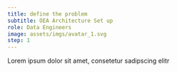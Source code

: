 ```yaml
---
title: define the problem
subtitle: OEA Architecture Set up
role: Data Engineers
image: assets/imgs/avatar_1.svg
step: 1
---
```

Lorem ipsum dolor sit amet, consetetur sadipscing elitr